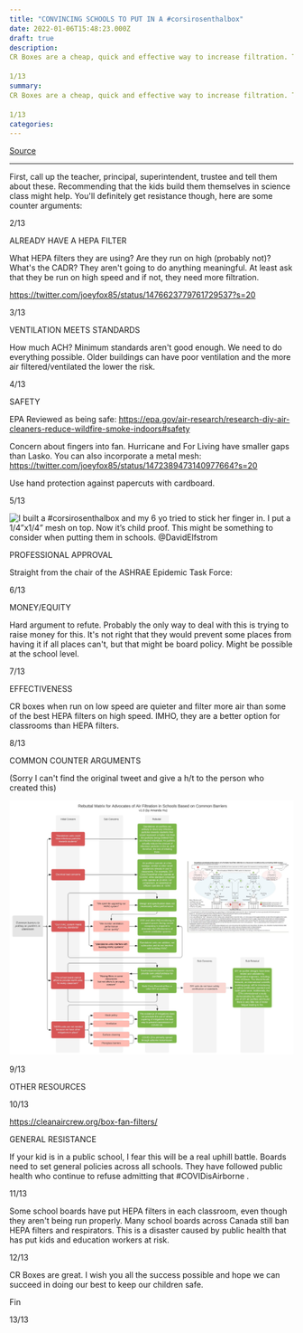 ```yaml
---
title: "CONVINCING SCHOOLS TO PUT IN A #corsirosenthalbox"
date: 2022-01-06T15:48:23.000Z
draft: true
description: 
CR Boxes are a cheap, quick and effective way to increase filtration. They are one of the best tools we have right now to protect kids from COVID. How to get them into classrooms?

1/13
summary: 
CR Boxes are a cheap, quick and effective way to increase filtration. They are one of the best tools we have right now to protect kids from COVID. How to get them into classrooms?

1/13
categories:
---
```

[Source](https://twitter.com/joeyfox85/status/1479117653281173516)

---

First, call up the teacher, principal, superintendent, trustee and tell them about these. Recommending that the kids build them themselves in science class might help. You'll definitely get resistance though, here are some counter arguments:

2/13

ALREADY HAVE A HEPA FILTER

What HEPA filters they are using? Are they run on high (probably not)? What's the CADR? They aren't going to do anything meaningful. At least ask that they be run on high speed and if not, they need more filtration.

https://twitter.com/joeyfox85/status/1476623779761729537?s=20

3/13

VENTILATION MEETS STANDARDS

How much ACH? Minimum standards aren't good enough. We need to do everything possible. Older buildings can have poor ventilation and the more air filtered/ventilated the lower the risk.

4/13

SAFETY

EPA Reviewed as being safe:
https://epa.gov/air-research/research-diy-air-cleaners-reduce-wildfire-smoke-indoors#safety

Concern about fingers into fan. Hurricane and For Living have smaller gaps than Lasko. You can also incorporate a metal mesh:
https://twitter.com/joeyfox85/status/1472389473140977664?s=20

Use hand protection against papercuts with cardboard.

5/13

![I built a #corsirosenthalbox and my 6 yo tried to stick her finger in. I put a 1/4”x1/4” mesh on top. Now it’s child proof. This might be something to consider when putting them in schools. 
@DavidElfstrom](/cr-box-childproof.jpg)

PROFESSIONAL APPROVAL

Straight from the chair of the ASHRAE Epidemic Task Force:

6/13

MONEY/EQUITY

Hard argument to refute. Probably the only way to deal with this is trying to raise money for this. It's not right that they would prevent some places from having it if all places can't, but that might be board policy. Might be possible at the school level.

7/13

EFFECTIVENESS

CR boxes when run on low speed are quieter and filter more air than some of the best HEPA filters on high speed. IMHO, they are a better option for classrooms than HEPA filters.

8/13

COMMON COUNTER ARGUMENTS

(Sorry I can't find the original tweet and give a h/t to the person who created this)

![Rebuttal matrix](/rebuttal-matrix.jpg)

9/13

OTHER RESOURCES

10/13

https://cleanaircrew.org/box-fan-filters/

GENERAL RESISTANCE

If your kid is in a public school, I fear this will be a real uphill battle. Boards need to set general policies across all schools. They have followed public health who continue to refuse admitting that #COVIDisAirborne .

11/13

Some school boards have put HEPA filters in each classroom, even though they aren't being run properly. Many school boards across Canada still ban HEPA filters and respirators. This is a disaster caused by public health that has put kids and education workers at risk.

12/13

CR Boxes are great. I wish you all the success possible and hope we can succeed in doing our best to keep our children safe.

Fin

13/13
